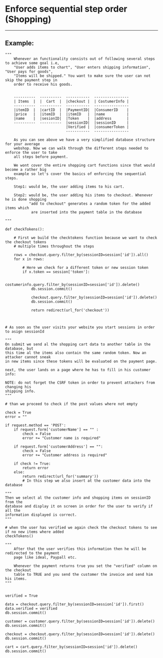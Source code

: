 # Enforce sequential step order (Shopping)
-------

## Example:


    """
    	Whenever an functionality consists out of following several steps to achieve some goal i.e,
    	"User adds items to chart", "User enters shipping information", "User pays for goods",
    	"Items will be shipped." You want to make sure the user can not skip the payment step in
    	order to receive his goods.
    

    	----------	----------  -----------  ----------------
    	| Items  |	|  Cart	 |	|checkout |	 | CostumerInfo	|
    	----------	----------  -----------	 ----------------
    	|itemID  |	|cartID  |	|PaymentID|  |ConsumerID    |
    	|price	 |	|itemID  |	|itemID   |	 |name          |
    	|name  	 |	|sesionID|	|Token    |	 |address	    |
    	----------	----------  |sessionID|  |sessionID   	|
    						    |Verified |  |consumerToken |
    							-----------	 ----------------		

    	As you can see above we have a very simplified database structure for your average
    	webshop. Now we can walk through the different steps needed to enforce the user to take
    	all steps before payment.

    	We wont cover the entire shopping cart functions since that would become a rather big
    	example so let's cover the basics of enforcing the sequential steps.

    	Step1: would be, the user adding items to his cart.

    	Step2: would be, the user adding his items to checkout. Whenever he is done shopping
    		   "add to checkout" generates a random token for the added items which
    		    are inserted into the payment table in the database

    """

    def checkTokens():

        # First we build the checktokens function because we want to check the checkout tokens
        # multiple times throughout the steps
    
        rows = checkout.query.filter_by(sessionID=session['id']).all()
        for x in rows:

            # Here we check for a different token or new session token
            if x.token == session['token']:

                costumerinfo.query.filter_by(sessionID=session['id']).delete()
                db.session.commit()

                checkout.query.filter_by(sessionID=session['id']).delete()
                db.session.commit()

                return redirect(url_for('checkout'))



    # As soon as the user visits your website you start sessions in order to asign sessionId

    """
    On submit we send al the shopping cart data to another table in the database, but
    this time al the items also contain the same random token. Now an attacker cannot sneak
    in new items since these tokens will be evaluated on the payment page.

    next, the user lands on a page where he has to fill in his customer info:

    NOTE: do not forget the CSRF token in order to prevent attackers from changing his
    shipping info.
    """

    # than we proceed to check if the post values where not empty
    	
    check = True
    error = ""

    if request.method == 'POST':
        if request.form['customerName'] == "" : 
            check = False
            error += "Customer name is required"

        if request.form['customerAddress'] == "":
            check = False
            error += "Customer address is required"

        if check != True:
            return error
        else:
            return redirect(url_for('summary'))
            # In this step we also insert at the customer data into the database

    """        
    Then we select al the customer info and shopping items on sessionID from the
    database and display it on screen in order for the user to verify if all the
    information displayed is correct.
    """

    # when the user has verified we again check the checkout tokens to see if no new items where added
    checkTokens()    

    """
        After that the user verifies this information then he will be redirected to the payment
        page like ideal, Paypall etc.

        Whenever the payment returns true you set the "verified" column on the checkout
        table to TRUE and you send the customer the invoice and send him his items.
    """


    verified = True

    data = checkout.query.filter_by(sessionID=session['id']).first()
    data.verified = verified
    db.session.commit()

    customer = customer.query.filter_by(sessionID=session['id']).delete()
    db.session.commit()

    checkout = checkout.query.filter_by(sessionID=session['id']).delete()
    db.session.commit()

    cart = cart.query.filter_by(sessionID=session['id']).delete()
    db.session.commit()